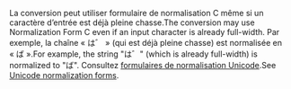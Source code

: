 <span data-ttu-id="2d0e9-101">La conversion peut utiliser formulaire de normalisation C même si un caractère d’entrée est déjà pleine chasse.</span><span class="sxs-lookup"><span data-stu-id="2d0e9-101">The conversion may use Normalization Form C even if an input character is already full-width.</span></span> <span data-ttu-id="2d0e9-102">Par exemple, la chaîne « は゛ » (qui est déjà pleine chasse) est normalisée en « ば ».</span><span class="sxs-lookup"><span data-stu-id="2d0e9-102">For example, the string "は゛" (which is already full-width) is normalized to "ば".</span></span> <span data-ttu-id="2d0e9-103">Consultez [formulaires de normalisation Unicode](http://unicode.org/reports/tr15).</span><span class="sxs-lookup"><span data-stu-id="2d0e9-103">See [Unicode normalization forms](http://unicode.org/reports/tr15).</span></span>